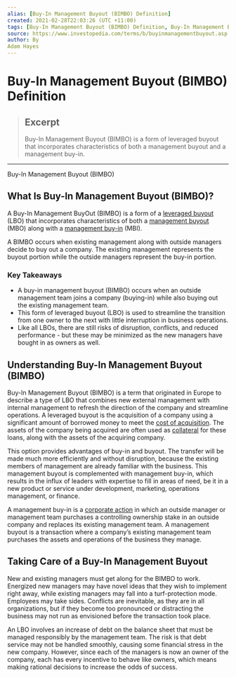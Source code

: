 ```yaml
---
alias: [Buy-In Management Buyout (BIMBO) Definition]
created: 2021-02-28T22:03:26 (UTC +11:00)
tags: [Buy-In Management Buyout (BIMBO) Definition, Buy-In Management Buyout (BIMBO)]
source: https://www.investopedia.com/terms/b/buyinmanagementbuyout.asp
author: By
Adam Hayes
---
```


# Buy-In Management Buyout (BIMBO) Definition

> ## Excerpt
> Buy-In Management Buyout (BIMBO) is a form of leveraged buyout that incorporates characteristics of both a management buyout and a management buy-in.

---

Buy-In Management Buyout (BIMBO)
## What Is Buy-In Management Buyout (BIMBO)?

A Buy-In Management BuyOut (BIMBO) is a form of a [leveraged buyout](https://www.investopedia.com/terms/l/leveragedbuyout.asp) (LBO) that incorporates characteristics of both a [management buyout](https://www.investopedia.com/terms/m/mbo.asp) (MBO) along with a [management buy-in](https://www.investopedia.com/terms/m/mbi.asp) (MBI).

A BIMBO occurs when existing management along with outside managers decide to buy out a company. The existing management represents the buyout portion while the outside managers represent the buy-in portion.

### Key Takeaways

-   A buy-in management buyout (BIMBO) occurs when an outside management team joins a company (buying-in) while also buying out the existing management team.
-   This form of leveraged buyout (LBO) is used to streamline the transition from one owner to the next with little interruption in business operations.
-   Like all LBOs, there are still risks of disruption, conflicts, and reduced performance - but these may be minimized as the new managers have bought in as owners as well.

## Understanding Buy-In Management Buyout (BIMBO)

Buy-In Management Buyout (BIMBO) is a term that originated in Europe to describe a type of LBO that combines new external management with internal management to refresh the direction of the company and streamline operations. A leveraged buyout is the acquisition of a company using a significant amount of borrowed money to meet the [cost of acquisition](https://www.investopedia.com/terms/c/costofacquisition.asp). The assets of the company being acquired are often used as [collateral](https://www.investopedia.com/terms/c/collateral.asp) for these loans, along with the assets of the acquiring company.

This option provides advantages of buy-in and buyout. The transfer will be made much more efficiently and without disruption, because the existing members of management are already familiar with the business. This management buyout is complemented with management buy-in, which results in the influx of leaders with expertise to fill in areas of need, be it in a new product or service under development, marketing, operations management, or finance.

A management buy-in is a [corporate action](https://www.investopedia.com/terms/c/corporateaction.asp) in which an outside manager or management team purchases a controlling ownership stake in an outside company and replaces its existing management team. A management buyout is a transaction where a company’s existing management team purchases the assets and operations of the business they manage.

## Taking Care of a Buy-In Management Buyout

New and existing managers must get along for the BIMBO to work. Energized new managers may have novel ideas that they wish to implement right away, while existing managers may fall into a turf-protection mode. Employees may take sides. Conflicts are inevitable, as they are in all organizations, but if they become too pronounced or distracting the business may not run as envisioned before the transaction took place.

An LBO involves an increase of debt on the balance sheet that must be managed responsibly by the management team. The risk is that debt service may not be handled smoothly, causing some financial stress in the new company. However, since each of the managers is now an owner of the company, each has every incentive to behave like owners, which means making rational decisions to increase the odds of success.
